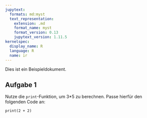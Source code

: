 ```yaml
---
jupytext:
  formats: md:myst
  text_representation:
    extension: .md
    format_name: myst
    format_version: 0.13
    jupytext_version: 1.11.5
kernelspec:
  display_name: R
  language: R
  name: ir
---
```


Dies ist ein Beispieldokument.

## Aufgabe 1

Nutze die `print`-Funktion, um 3*5 zu berechnen. Passe hierfür den folgenden Code an:

```{code-cell} r interactive
print(2 + 2)
```
